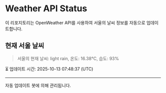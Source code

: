 
# Weather API Status

이 리포지토리는 OpenWeather API를 사용하여 서울의 날씨 정보를 자동으로 업데이트합니다.

## 현재 서울 날씨
> 서울의 현재 날씨: light rain, 온도: 16.38°C, 습도: 93%

⏳ 업데이트 시간: 2025-10-13 07:48:37 (UTC)

---
자동 업데이트 봇에 의해 관리됩니다.
